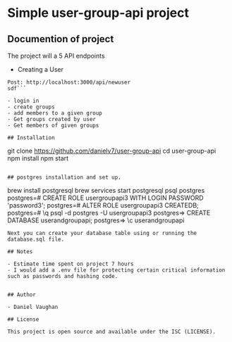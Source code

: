 # Simple user-group-api project 


## Documention of project

The project will a 5 API endpoints 

- Creating a User
```
Post: http://localhost:3000/api/newuser
sdf```

- login in
- create groups
- add members to a given group
- Get groups created by user
- Get members of given groups

## Installation

```
git clone https://github.com/danielv7/user-group-api
cd user-group-api
npm install
npm start
```

## postgres installation and set up.
```
brew install postgresql
brew services start postgresql
psql postgres
postgres=# CREATE ROLE usergroupapi3 WITH LOGIN PASSWORD 'password3';
postgres=# ALTER ROLE usergroupapi3 CREATEDB;
postgres=# \q
psql -d postgres -U usergroupapi3
postgres=> CREATE DATABASE userandgroupapi;
postgres=> \c userandgroupapi
```
Next you can create your database table using or running the database.sql file.

## Notes

- Estimate time spent on project 7 hours
- I would add a .env file for protecting certain critical information such as passwords and hashing code.


## Author

- Daniel Vaughan

## License

This project is open source and available under the ISC (LICENSE).
